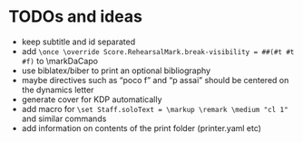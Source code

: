 # TODOs and ideas

- keep subtitle and id separated
- add `\once \override Score.RehearsalMark.break-visibility = ##(#t #t #f)` to \markDaCapo
- use biblatex/biber to print an optional bibliography
- maybe directives such as “poco f” and “p assai” should be centered on the dynamics letter
- generate cover for KDP automatically
- add macro for `\set Staff.soloText = \markup \remark \medium "cl 1"` and similar commands
- add information on contents of the print folder (printer.yaml etc)
